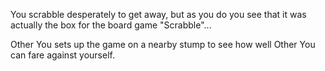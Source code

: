 You scrabble desperately to get away, but as you do you see that it was actually the box for the board game "Scrabble"...

Other You sets up the game on a nearby stump to see how well Other You can fare against yourself.
